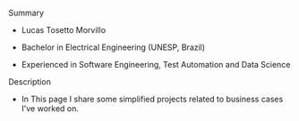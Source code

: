 Summary

- Lucas Tosetto Morvillo

- Bachelor in Electrical Engineering (UNESP, Brazil)

- Experienced in Software Engineering, Test Automation and Data Science

Description

- In This page I share some simplified projects related to business cases I've worked on.
